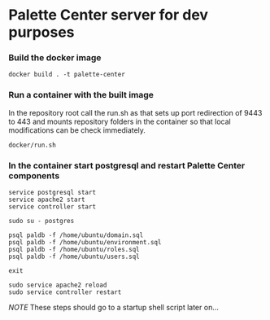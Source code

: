# Palette Center server for dev purposes

### Build the docker image ###
`docker build . -t palette-center`

### Run a container with the built image ###

In the repository root call the run.sh as that sets up port redirection of 9443 to 443 and mounts repository folders in the container so that local modifications can be check immediately.

`docker/run.sh`

### In the container start postgresql and restart Palette Center components ###

```
service postgresql start
service apache2 start
service controller start

sudo su - postgres

psql paldb -f /home/ubuntu/domain.sql
psql paldb -f /home/ubuntu/environment.sql
psql paldb -f /home/ubuntu/roles.sql
psql paldb -f /home/ubuntu/users.sql

exit

sudo service apache2 reload
sudo service controller restart
```

*NOTE* These steps should go to a startup shell script later on...

